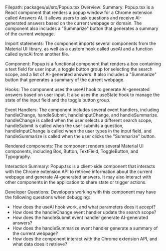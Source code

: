 Filepath: packages/ui/src/Popup.tsx
Overview: Summary:
Popup.tsx is a React component that renders a popup window for a Chrome extension called Answers AI. It allows users to ask questions and receive AI-generated answers based on the current webpage or domain. The component also includes a "Summarize" button that generates a summary of the current webpage.

Import statements:
The component imports several components from the Material UI library, as well as a custom hook called useAI and a function called syncAi from another file.

Component:
Popup is a functional component that renders a box containing a text field for user input, a toggle button group for selecting the search scope, and a list of AI-generated answers. It also includes a "Summarize" button that generates a summary of the current webpage.

Hooks:
The component uses the useAI hook to generate AI-generated answers based on user input. It also uses the useState hook to manage the state of the input field and the toggle button group.

Event Handlers:
The component includes several event handlers, including handleChange, handleSubmit, handleInputChange, and handleSummarize. handleChange is called when the user selects a different search scope, handleSubmit is called when the user submits a question, handleInputChange is called when the user types in the input field, and handleSummarize is called when the user clicks the "Summarize" button.

Rendered components:
The component renders several Material UI components, including Box, Button, TextField, ToggleButton, and Typography.

Interaction Summary:
Popup.tsx is a client-side component that interacts with the Chrome extension API to retrieve information about the current webpage and generate AI-generated answers. It may also interact with other components in the application to share state or trigger actions.

Developer Questions:
Developers working with this component may have the following questions when debugging:

- How does the useAI hook work, and what parameters does it accept?
- How does the handleChange event handler update the search scope?
- How does the handleSubmit event handler generate AI-generated answers?
- How does the handleSummarize event handler generate a summary of the current webpage?
- How does the component interact with the Chrome extension API, and what data does it retrieve?


